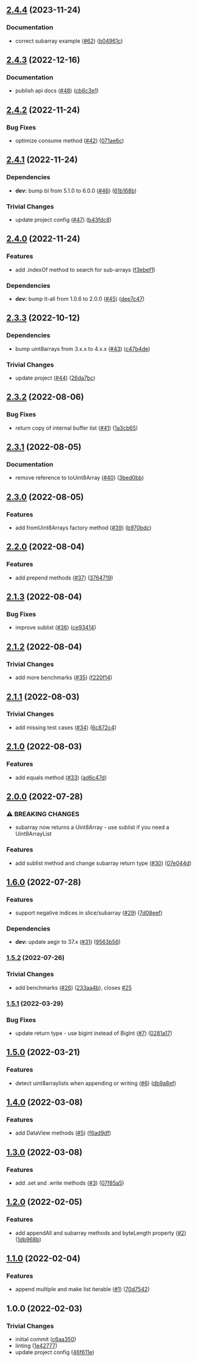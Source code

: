 ## [2.4.4](https://github.com/achingbrain/uint8arraylist/compare/v2.4.3...v2.4.4) (2023-11-24)


### Documentation

* correct subarray example ([#62](https://github.com/achingbrain/uint8arraylist/issues/62)) ([b04961c](https://github.com/achingbrain/uint8arraylist/commit/b04961cbeb84c35567de8c4165a9138ee6796c1f))

## [2.4.3](https://github.com/achingbrain/uint8arraylist/compare/v2.4.2...v2.4.3) (2022-12-16)


### Documentation

* publish api docs ([#48](https://github.com/achingbrain/uint8arraylist/issues/48)) ([cb6c3e1](https://github.com/achingbrain/uint8arraylist/commit/cb6c3e16e583cf036fad43755595808f0e5f37c1))

## [2.4.2](https://github.com/achingbrain/uint8arraylist/compare/v2.4.1...v2.4.2) (2022-11-24)


### Bug Fixes

* optimize consume method ([#42](https://github.com/achingbrain/uint8arraylist/issues/42)) ([071ae6c](https://github.com/achingbrain/uint8arraylist/commit/071ae6cc0679915ca3b58eb097da180370e66a0e))

## [2.4.1](https://github.com/achingbrain/uint8arraylist/compare/v2.4.0...v2.4.1) (2022-11-24)


### Dependencies

* **dev:** bump bl from 5.1.0 to 6.0.0 ([#46](https://github.com/achingbrain/uint8arraylist/issues/46)) ([61b168b](https://github.com/achingbrain/uint8arraylist/commit/61b168be4dfdae1858d59850cc38ce0e14e1b30e))


### Trivial Changes

* update project config ([#47](https://github.com/achingbrain/uint8arraylist/issues/47)) ([b43fdc8](https://github.com/achingbrain/uint8arraylist/commit/b43fdc892f7ab38d3582d8af2927afa1694fb08a))

## [2.4.0](https://github.com/achingbrain/uint8arraylist/compare/v2.3.3...v2.4.0) (2022-11-24)


### Features

* add .indexOf method to search for sub-arrays ([f3ebef1](https://github.com/achingbrain/uint8arraylist/commit/f3ebef195ae45667e0a7e03cda5d96cdc767e5f9))


### Dependencies

* **dev:** bump it-all from 1.0.6 to 2.0.0 ([#45](https://github.com/achingbrain/uint8arraylist/issues/45)) ([dee7c47](https://github.com/achingbrain/uint8arraylist/commit/dee7c4785013b1c180c4b9e8ff703f0d00d811cd))

## [2.3.3](https://github.com/achingbrain/uint8arraylist/compare/v2.3.2...v2.3.3) (2022-10-12)


### Dependencies

* bump uint8arrays from 3.x.x to 4.x.x ([#43](https://github.com/achingbrain/uint8arraylist/issues/43)) ([c47b4de](https://github.com/achingbrain/uint8arraylist/commit/c47b4de92fd709cd7367c739ac2671ba8fa31fa3))


### Trivial Changes

* update project ([#44](https://github.com/achingbrain/uint8arraylist/issues/44)) ([26da7bc](https://github.com/achingbrain/uint8arraylist/commit/26da7bc3d1d31df351b2e50a55c35c19e2966e12))

## [2.3.2](https://github.com/achingbrain/uint8arraylist/compare/v2.3.1...v2.3.2) (2022-08-06)


### Bug Fixes

* return copy of internal buffer list ([#41](https://github.com/achingbrain/uint8arraylist/issues/41)) ([1a3cb65](https://github.com/achingbrain/uint8arraylist/commit/1a3cb658cbd226765bbc6f243504bce2626411c5))

## [2.3.1](https://github.com/achingbrain/uint8arraylist/compare/v2.3.0...v2.3.1) (2022-08-05)


### Documentation

* remove reference to toUint8Array ([#40](https://github.com/achingbrain/uint8arraylist/issues/40)) ([3bed0bb](https://github.com/achingbrain/uint8arraylist/commit/3bed0bbfa114375f1bb91808df926a70a080051b))

## [2.3.0](https://github.com/achingbrain/uint8arraylist/compare/v2.2.0...v2.3.0) (2022-08-05)


### Features

* add fromUint8Arrays factory method ([#39](https://github.com/achingbrain/uint8arraylist/issues/39)) ([b970bdc](https://github.com/achingbrain/uint8arraylist/commit/b970bdcedce62c165510ab0005b16a2e3a6edf61))

## [2.2.0](https://github.com/achingbrain/uint8arraylist/compare/v2.1.3...v2.2.0) (2022-08-04)


### Features

* add prepend methods ([#37](https://github.com/achingbrain/uint8arraylist/issues/37)) ([3764719](https://github.com/achingbrain/uint8arraylist/commit/3764719ea147d8a0588be1cc9fe1179be137ef5d))

## [2.1.3](https://github.com/achingbrain/uint8arraylist/compare/v2.1.2...v2.1.3) (2022-08-04)


### Bug Fixes

* improve sublist ([#36](https://github.com/achingbrain/uint8arraylist/issues/36)) ([ce93414](https://github.com/achingbrain/uint8arraylist/commit/ce93414e2acdc374b9200125a8144508c39b227e))

## [2.1.2](https://github.com/achingbrain/uint8arraylist/compare/v2.1.1...v2.1.2) (2022-08-04)


### Trivial Changes

* add more benchmarks ([#35](https://github.com/achingbrain/uint8arraylist/issues/35)) ([f220f14](https://github.com/achingbrain/uint8arraylist/commit/f220f1414a5ab7b0e1db705f40b5e4e7bb3ad9f7))

## [2.1.1](https://github.com/achingbrain/uint8arraylist/compare/v2.1.0...v2.1.1) (2022-08-03)


### Trivial Changes

* add missing test cases ([#34](https://github.com/achingbrain/uint8arraylist/issues/34)) ([6c872c4](https://github.com/achingbrain/uint8arraylist/commit/6c872c49b163845c12480002e08869ecb1b8ffb6))

## [2.1.0](https://github.com/achingbrain/uint8arraylist/compare/v2.0.0...v2.1.0) (2022-08-03)


### Features

* add equals method ([#33](https://github.com/achingbrain/uint8arraylist/issues/33)) ([ad6c47d](https://github.com/achingbrain/uint8arraylist/commit/ad6c47dbb301db6fefbc965363e3ddf28dabf52e))

## [2.0.0](https://github.com/achingbrain/uint8arraylist/compare/v1.6.0...v2.0.0) (2022-07-28)


### ⚠ BREAKING CHANGES

* subarray now returns a Uint8Array - use sublist if you need a Uint8ArrayList

### Features

* add sublist method and change subarray return type ([#30](https://github.com/achingbrain/uint8arraylist/issues/30)) ([07e044d](https://github.com/achingbrain/uint8arraylist/commit/07e044d75d8e1a162a7eaf9167b559a80753b97b))

## [1.6.0](https://github.com/achingbrain/uint8arraylist/compare/v1.5.2...v1.6.0) (2022-07-28)


### Features

* support negative indices in slice/subarray ([#29](https://github.com/achingbrain/uint8arraylist/issues/29)) ([7d08eef](https://github.com/achingbrain/uint8arraylist/commit/7d08eef3d5febf2463c92a5edf6904986da1be3e))


### Dependencies

* **dev:** update aegir to 37.x ([#31](https://github.com/achingbrain/uint8arraylist/issues/31)) ([9563b56](https://github.com/achingbrain/uint8arraylist/commit/9563b56256e1f8cf6baba31cea0693ea65257acb))

### [1.5.2](https://github.com/achingbrain/uint8arraylist/compare/v1.5.1...v1.5.2) (2022-07-26)


### Trivial Changes

* add benchmarks ([#26](https://github.com/achingbrain/uint8arraylist/issues/26)) ([233aa4b](https://github.com/achingbrain/uint8arraylist/commit/233aa4bd1d19032533d367eacccf87fa7d771c6f)), closes [#25](https://github.com/achingbrain/uint8arraylist/issues/25)

### [1.5.1](https://github.com/achingbrain/uint8arraylist/compare/v1.5.0...v1.5.1) (2022-03-29)


### Bug Fixes

* update return type - use bigint instead of BigInt ([#7](https://github.com/achingbrain/uint8arraylist/issues/7)) ([0281a17](https://github.com/achingbrain/uint8arraylist/commit/0281a17776a2fa7f7142c164a04c48c30b2edb30))

## [1.5.0](https://github.com/achingbrain/uint8arraylist/compare/v1.4.0...v1.5.0) (2022-03-21)


### Features

* detect uint8arraylists when appending or writing ([#6](https://github.com/achingbrain/uint8arraylist/issues/6)) ([db9a8ef](https://github.com/achingbrain/uint8arraylist/commit/db9a8ef031e9680c694652741d58b89feab7a5f9))

## [1.4.0](https://github.com/achingbrain/uint8arraylist/compare/v1.3.0...v1.4.0) (2022-03-08)


### Features

* add DataView methods ([#5](https://github.com/achingbrain/uint8arraylist/issues/5)) ([f6ad9df](https://github.com/achingbrain/uint8arraylist/commit/f6ad9dfc3be608566e45f8f3a3f8247b6f295ee9))

## [1.3.0](https://github.com/achingbrain/uint8arraylist/compare/v1.2.0...v1.3.0) (2022-03-08)


### Features

* add .set and .write methods ([#3](https://github.com/achingbrain/uint8arraylist/issues/3)) ([07f85a5](https://github.com/achingbrain/uint8arraylist/commit/07f85a505dbc253efeccaf75cdfe2e94d4a378c8))

## [1.2.0](https://github.com/achingbrain/uint8arraylist/compare/v1.1.0...v1.2.0) (2022-02-05)


### Features

* add appendAll and subarray methods and byteLength property ([#2](https://github.com/achingbrain/uint8arraylist/issues/2)) ([1db968b](https://github.com/achingbrain/uint8arraylist/commit/1db968b0b4d405724919b14929dc777a44e3b11d))

## [1.1.0](https://github.com/achingbrain/uint8arraylist/compare/v1.0.0...v1.1.0) (2022-02-04)


### Features

* append multiple and make list iterable ([#1](https://github.com/achingbrain/uint8arraylist/issues/1)) ([70d7542](https://github.com/achingbrain/uint8arraylist/commit/70d7542f86d3cc94a98e7e4f8c33130bc61502bf))

## 1.0.0 (2022-02-03)


### Trivial Changes

* initial commit ([c6aa350](https://github.com/achingbrain/uint8arraylist/commit/c6aa35035a0edf16d4db5f630ae83dac3cb2fcf7))
* linting ([1e42777](https://github.com/achingbrain/uint8arraylist/commit/1e42777a771560ab9a945089073c99ff885b2038))
* update project config ([46f611e](https://github.com/achingbrain/uint8arraylist/commit/46f611e5dbc6494156f261d0a11116faf5f0be7f))
